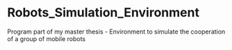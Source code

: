 # Robots_Simulation_Environment
Program part of my master thesis - Environment to simulate the cooperation of a group of mobile robots
